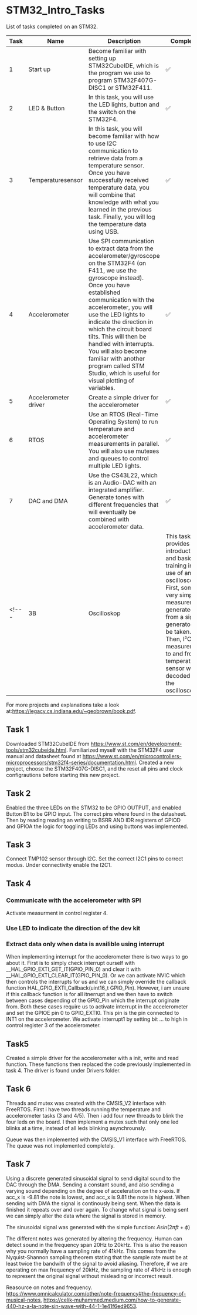 # STM32_Intro_Tasks
List of tasks completed on an STM32. 




| Task  | Name | Description | Completed |
| ------------- |  ------------- | ------------- | ------------- |
| 1 | Start up | Become familiar with setting up STM32CubeIDE, which is the program we use to program STM32F407G-DISC1 or STM32F411.  | ✅ |
| 2 | LED & Button | In this task, you will use the LED lights, button and the switch on the STM32F4. | ✅ |
| 3   | Temperaturesensor| In this task, you will become familiar with how to use I2C communication to retrieve data from a temperature sensor. Once you have successfully received temperature data, you will combine that knowledge with what you learned in the previous task. Finally, you will log the temperature data using USB.  | ✅ |
| 4   | Accelerometer | Use SPI communication to extract data from the accelerometer/gyroscope on the STM32F4 (on F411, we use the gyroscope instead). Once you have established communication with the accelerometer, you will use the LED lights to indicate the direction in which the circuit board tilts. This will then be handled with interrupts. You will also become familiar with another program called STM Studio, which is useful for visual plotting of variables. | ✅ |
| 5 | Accelerometer driver | Create a simple driver for the accelerometer | ✅ |  
| 6   | RTOS | Use an RTOS (Real-Time Operating System) to run temperature and accelerometer measurements in parallel. You will also use mutexes and queues to control multiple LED lights. | ✅ |
| 7 | DAC and DMA| Use the CS43L22, which is an Audio-DAC with an integrated amplifier. Generate tones with different frequencies that will eventually be combined with accelerometer data. | ✅ |
<!---               | 3B   | Oscilloskop | This task provides an introduction and basic training in the use of an oscilloscope. First, some very simple measurements generated from a signal generator will be taken. Then, I²C measurements to and from a temperature sensor will be decoded from the oscilloscope.  |  |-->

For more projects and explanations take a look at:https://legacy.cs.indiana.edu/~geobrown/book.pdf.

## Task 1
Downloaded STM32CubeIDE from https://www.st.com/en/development-tools/stm32cubeide.html. Familiarized myself with the STM32F4 user manual and datasheet found at https://www.st.com/en/microcontrollers-microprocessors/stm32f4-series/documentation.html. 
Created a new project, choose the STM32F407G-DISC1, and the reset all pins and clock configrautions before starting this new project. 

## Task 2
Enabled the three LEDs on the STM32 to be GPIO OUTPUT, and enabled Button B1 to be GPIO input. The correct pins where found in the datasheet. Then by reading reading an writing to BSRR AND IDR registers of GPIOD and GPIOA the logic for toggling LEDs and using buttons was implemented.

## Task 3
Connect TMP102 sensor through I2C. Set the correct I2C1 pins to correct modus. Under connectivity enable the I2C1. 


## Task 4
### Communicate with the accelerometer with SPI
Activate measurment in control register 4. 

### Use LED to indicate the direction of the dev kit

### Extract data only when data is availible using interrupt
When implementing interrupt for the accelerometer there is two ways to go about it. First is to simply check interrupt ourself with __HAL_GPIO_EXTI_GET_IT(GPIO_PIN_0) and clear it with __HAL_GPIO_EXTI_CLEAR_IT(GPIO_PIN_0). Or we can activate NVIC which then controls the interrupts for us and we can simply override the callback function HAL_GPIO_EXTI_Callback(uint16_t GPIO_Pin). However, i am unsure if this callback function is for all itnerrupt and we then have to switch between cases depending of the GPIO_Pin which the interrupt originate from. 
Both these cases require us to activate interrupt in the accelerometer and set the GPIOE pin 0 to GPIO_EXTI0. This pin is the pin connected to INT1 on the accelerometer. We activate interrupt1 by setting bit ... to high in control register 3 of the accelerometer.


## Task5
Created a simple driver for the accelerometer with a init, write and read function. These functions then replaced the code previously implemented in task 4. The driver is found under Drivers folder. 


## Task 6

Threads and mutex was created with the CMSIS_V2 interface with FreeRTOS. First i have two threads running the temperature and accelerometer tasks (3 and 4/5). Then i add four new threads to blink the four leds on the board. I then implement a mutex such that only one led blinks at a time, instead of all leds blinking asynchrounsly. 

Queue was then implemented with the CMSIS_V1 interface with FreeRTOS. The queue was not implemented completely. 


## Task 7
Using a discrete generated sinusoidal signal to send digital sound to the DAC through the DMA. Sending a constant sound, and also sending a varying sound depending on the degree of acceleration on the x-axis. If acc_x is -9.81 the note is lowest, and acc_x is 9.81 the note is highest. 
When sending with DMA the signal is continously being sent. When the data is finished it repeats over and over again. To change what signal is being sent we can simply alter the data where the signal is stored in memory. 

The sinusoidal signal was generated with the simple function: 
$A sin(2 \pi f t + \phi)$

The different notes was generated by altering the frequency. Human can detect sound in the frequency span 20Hz to 20kHz. This is also the reason why you normally have a sampling rate of 41kHz. This comes from the Nyquist-Shannon sampling theorem stating that the sample rate must be at least twice the bandwith of the signal to avoid aliasing. Therefore, if we are operating on max frequency of 20kHz, the sampling rate of 41kHz is enough to represent the original signal without misleading or incorrect result. 

Reasource on notes and frequency. https://www.omnicalculator.com/other/note-frequency#the-frequency-of-musical-notes, https://celik-muhammed.medium.com/how-to-generate-440-hz-a-la-note-sin-wave-with-44-1-1e41f6ed9653. 
